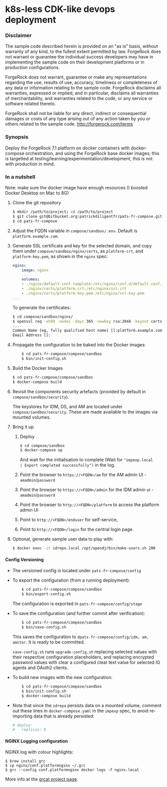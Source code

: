 
# k8s-less CDK-like devops deployment
### Disclaimer

The sample code described herein is provided on an "as is" basis, without warranty of any kind, to the fullest extent permitted by law. ForgeRock does not warrant or guarantee the individual success developers may have in implementing the sample code on their development platforms or in production configurations.

ForgeRock does not warrant, guarantee or make any representations regarding the use, results of use, accuracy, timeliness or completeness of any data or information relating to the sample code. ForgeRock disclaims all warranties, expressed or implied, and in particular, disclaims all warranties of merchantability, and warranties related to the code, or any service or software related thereto.

ForgeRock shall not be liable for any direct, indirect or consequential damages or costs of any type arising out of any action taken by you or others related to the sample code. http://forgerock.com/terms

### Synopsis

Deploy the ForgeRock 7.1 platform on docker containers with docker-compose orchestration, and using the ForgeRock base docker images;  this is targetted at testing/learning/experimentation/development, this is not with production in mind.

### In a nutshell

Note: make sure the docker image have enough resources (I boosted Docker Desktop on Mac to 8G)

1. Clone the git repository
	```bash
	$ mkdir /path/to/project; cd /path/to/project
	$ git clone git@bitbucket.org:patrickdiligentfr/pats-fr-compose.git
	$ cd pats-fr-compose
	```
1. Adjust the FQDN variable in `compose/sandbox/.env`. Default is `platform.example.com`. 

1. Generate SSL certificate and key for the selected domain, and copy them under `compose/sandbox/nginx/certs`, as `platform-crt`, and `platform-key.pem`, as shown in the `nginx` spec:
	
	```yaml
	nginx:
		image: nginx
		...
		volumes:
		- ./nginx/default.conf.template:/etc/nginx/conf.d/default.conf.template
		- ./nginx/certs/platform.crt:/etc/nginx/ssl.crt
		- ./nginx/certs/platform-key.pem:/etc/nginx/ssl-key.pem
    ...
    ```
	
	To generate the certificates: 

    ```bash
	$ cd compose/sandbox/nginx/
	$ openssl req -x509 -nodes -days 365 -newkey rsa:2048 -keyout certs/platform-key.pem -out certs/platform.crt
	...
	Common Name (eg, fully qualified host name) []:platform.example.com
	Email Address []:
	```
1. Propagate the configuration to be baked into the Docker images:

	```bash
		$ cd pats-fr-compose/compose/sandbox
		$ bin/init-config.sh
	```

1. Build the Docker Images
	```bash
	$ cd pats-fr-compose/compose/sandbox
	$ docker-compose build
	```

1. Revisit the components security artefacts (provided by default in `compose/sandbox/security`).

	The keystores for IDM, DS, and AM are located under `compose/sandbox/security`. These are made available to the images via mounted volumes.

1. Bring it up
	1. Deploy
		```bash
		$ cd compose/sandbox
		$ docker-compose up
		```
		And wait for the initialisation to complete (Wait for `"impexp.local     | Export completed successfully")` in the log.

	1. Point the browser to `https://<FQDN>/am` for the AM admin UI - `amadmin`/`password`
	1. Point the browser to `https://<FQDN>/admin` for the IDM admin ui - `amadmin`/`password`
	1. Point the browser to `http://<FQDN>/platform` to access the platform admin UI
	1. Point to `http://<FQDN>/enduser` for self-service,
	1. Point to `http://<FQDN>/login` for the central login page.

1. Optional, generate sample user data to play with:

	```bash
	$ docker exec -it idrepo.local /opt/opendj/bin/make-users.sh 200
	```
#### Config Versioning

* The versioned config is located under `pats-fr-compose/config`

* To export the configuration (from a running deployment):
	```bash
		$ cd pats-fr-compose/compose/sandbox
		$ bin/export-config.sh
	```
	The configuration is exported in `pats-fr-compose/config/stage`

* To save the configuration (and further commit after verification):

	```bash
		$ cd pats-fr-compose/compose/sandbox
		$ bin/save-config.sh
	```
	This saves the configuration to `dpats-fr-compose/config/idm, am, amster`. It is ready to be committed.

	`save-config.sh` runs `upgrade-config.sh` replacing selected values with their respective configuration placeholders, and replacing encrypted password values with clear a configured clear text value for selected IG agents and OAuth2 clients. 

* To build new images with the new configuration:

	```bash
		$ cd pats-fr-compose/compose/sandbox
		$ bin/init-config.sh
		$ docker-compose build
	```

* Note that since the `idrepo` persists data on a mounted volume, comment out  these lines in `docker-compose.yaml` in the `impexp` spec, to avoid re-importing data that is already persisted:
	```yaml
	# deploy:
    #   replicas: 0
	```
#### NGINX Logging configuration

NGINX log with colour highlights:

```
$ brew install grc
$ cp nginx/conf.platformnginx ~/.grc
$ grc --config conf.platformnginx docker logs -f nginx.local
```

More info at the [grcat project page](https://github.com/garabik/grc).